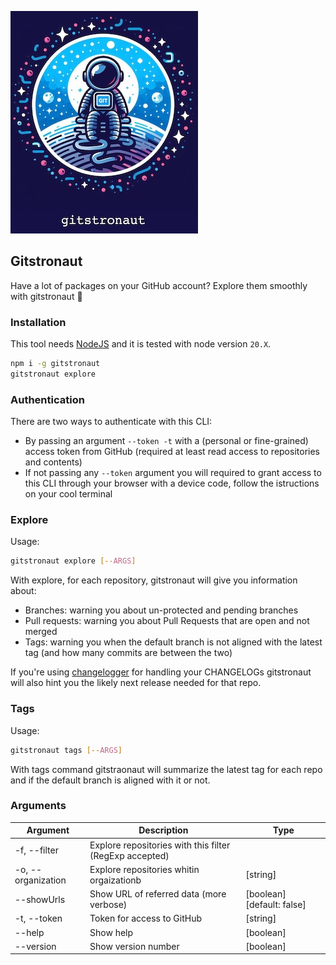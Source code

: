 ![gitstronaut logo](gitstronaut.jpg)

## Gitstronaut

Have a lot of packages on your GitHub account? Explore them smoothly with gitstronaut 🚀

### Installation

This tool needs [NodeJS](https://nodejs.org/en) and it is tested with node version `20.X`.

```bash
npm i -g gitstronaut
gitstronaut explore
```

### Authentication

There are two ways to authenticate with this CLI:

- By passing an argument `--token -t` with a (personal or fine-grained) access token from GitHub (required at least read access to repositories and contents)
- If not passing any `--token` argument you will required to grant access to this CLI through your browser with a device code, follow the istructions on your cool terminal

### Explore

Usage:

```bash
gitstronaut explore [--ARGS]
```

With explore, for each repository, gitstronaut will give you information about:

- Branches: warning you about un-protected and pending branches
- Pull requests: warning you about Pull Requests that are open and not merged
- Tags: warning you when the default branch is not aligned with the latest tag (and how many commits are between the two)

If you're using [changelogger](https://github.com/ctinnovation/changelogger) for handling your CHANGELOGs gitstronaut will also hint you the likely next release needed for that repo.


### Tags

Usage: 

```bash
gitstronaut tags [--ARGS]
```

With tags command gitstraonaut will summarize the latest tag for each repo and if the default branch is aligned with it or not.


### Arguments

| Argument           | Description                                             | Type                       |
| ------------------ | ------------------------------------------------------- | -------------------------- |
| -f, --filter       | Explore repositories with this filter (RegExp accepted) |                            |
| -o, --organization | Explore repositories whitin orgaizationb                | [string]                   |
| --showUrls         | Show URL of referred data (more verbose)                | [boolean] [default: false] |
| -t, --token        | Token for access to GitHub                              | [string]                   |
| --help             | Show help                                               | [boolean]                  |
| --version          | Show version number                                     | [boolean]                  |